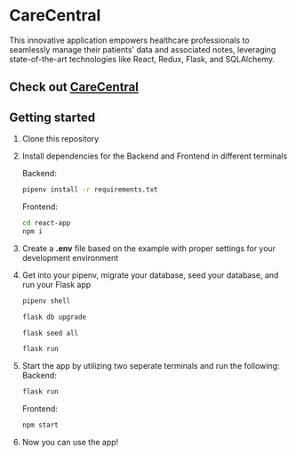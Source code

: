 # CareCentral

This innovative application empowers healthcare professionals to seamlessly manage their patients' data and associated notes, leveraging state-of-the-art technologies like React, Redux, Flask, and SQLAlchemy.

## Check out <a href="https://patient-manager.onrender.com/" target="_blank">CareCentral</a>

## Getting started
1. Clone this repository

2. Install dependencies for the Backend and Frontend in different terminals

      Backend:
      ```bash
      pipenv install -r requirements.txt
      ```
      Frontend:
      ```bash
      cd react-app
      npm i
      ```

3. Create a **.env** file based on the example with proper settings for your
   development environment

4. Get into your pipenv, migrate your database, seed your database, and run your Flask app

   ```bash
   pipenv shell
   ```

   ```bash
   flask db upgrade
   ```

   ```bash
   flask seed all
   ```

   ```bash
   flask run
   ```

5. Start the app by utilizing two seperate terminals and run the following:
   Backend:
   ```bash
   flask run 
   ```
   Frontend:
   ```bash
   npm start 
   ```

6. Now you can use the app!
